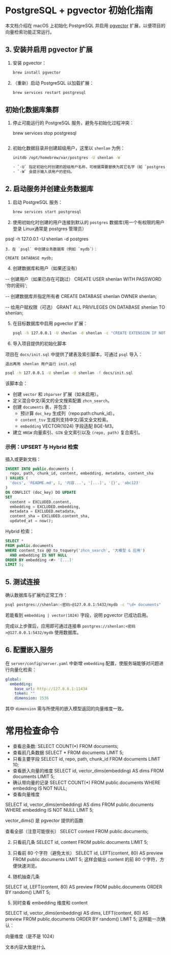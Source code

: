# PostgreSQL + pgvector 初始化指南

本文档介绍在 macOS 上初始化 PostgreSQL 并启用 [pgvector](https://github.com/pgvector/pgvector) 扩展，以便项目的向量检索功能正常运行。

## 3. 安装并启用 pgvector 扩展
1. 安装 pgvector：
   ```bash
   brew install pgvector
   ```
2. （重新）启动 PostgreSQL 以加载扩展：
   ```bash
   brew services restart postgresql

## 初始化数据库集群

1. 停止可能运行的 PostgreSQL 服务，避免与初始化过程冲突：

   brew services stop postgresql
   ```
2. 初始化数据目录并创建超级用户，这里以 `shenlan` 为例：
   ```bash
   initdb /opt/homebrew/var/postgres -U shenlan -W

   - `-U` 指定初始化时创建的超级用户名称，可根据需要替换为其它名字（如 `postgres`）。
   - `-W` 会提示输入该用户的密码。

## 2. 启动服务并创建业务数据库

1. 启动 PostgreSQL 服务：
   ```bash
   brew services start postgresql
   ```
2. 使用初始化时创建的用户连接到默认的 `postgres` 数据库(用一个有权限的用户登录 Linux通常是 postgres 管理员）

  psql -h 127.0.0.1 -U shenlan -d postgres
   ```
3. 在 `psql` 中创建业务数据库（例如 `mydb`）：

   CREATE DATABASE mydb;
   ```
4. 创建数据库和用户（如果还没有）

-- 创建用户（如果已存在可跳过）
CREATE USER shenlan WITH PASSWORD '你的密码';

-- 创建数据库并指定所有者
CREATE DATABASE shenlan OWNER shenlan;

-- 给用户赋权限（可选）
GRANT ALL PRIVILEGES ON DATABASE shenlan TO shenlan;

5. 在目标数据库中启用 pgvector 扩展：
   ```bash
   psql -h 127.0.0.1 -U shenlan -d shenlan -c "CREATE EXTENSION IF NOT EXISTS vector;"
   ```

6. 导入项目提供的初始化脚本

项目在 `docs/init.sql` 中提供了建表及索引脚本，可通过 `psql` 导入：
```bash
退出再用 shenlan 用户运行 init.sql

psql -h 127.0.0.1 -U shenlan -d shenlan -f docs/init.sql
```
该脚本会：
- 创建 `vector` 和 `zhparser` 扩展（如未启用）。
- 定义混合中文/英文的全文搜索配置 `zhcn_search`。
- 创建 `documents` 表，并包含：
  - 预计算 `doc_key` 生成列（repo:path:chunk_id）。
  - `content_tsv` 生成列支持中文/英文全文检索。
  - `embedding` VECTOR(1024) 字段适配 BGE-M3。
- 建立 `HNSW` 向量索引、`GIN` 全文索引以及 `(repo, path)` 复合索引。

### 示例：UPSERT 与 Hybrid 检索
插入或更新文档：
```sql
INSERT INTO public.documents (
  repo, path, chunk_id, content, embedding, metadata, content_sha
) VALUES (
  'docs', 'README.md', 1, '内容...', '[...]', '{}', 'abc123'
)
ON CONFLICT (doc_key) DO UPDATE
SET
  content = EXCLUDED.content,
  embedding = EXCLUDED.embedding,
  metadata = EXCLUDED.metadata,
  content_sha = EXCLUDED.content_sha,
  updated_at = now();
```

Hybrid 检索：
```sql
SELECT *
FROM public.documents
WHERE content_tsv @@ to_tsquery('zhcn_search', '大模型 & 应用')
  AND embedding IS NOT NULL
ORDER BY embedding <#> '[...]'
LIMIT 5;
```

## 5. 测试连接
确认数据库与扩展均正常工作：
```bash
psql postgres://shenlan:<密码>@127.0.0.1:5432/mydb -c "\d+ documents"
```
若能看到 `embedding | vector(1024)` 字段，说明 pgvector 已成功启用。

完成以上步骤后，应用即可通过连接串 `postgres://shenlan:<密码>@127.0.0.1:5432/mydb` 使用数据库。

## 6. 配置嵌入服务

在 `server/config/server.yaml` 中新增 `embedding` 配置，使服务端能够对问题进行向量化检索：

```yaml
global:
  embedding:
    base_url: http://127.0.0.1:11434
    token: ""
    dimension: 1536
```

其中 `dimension` 需与所使用的嵌入模型返回的向量维度一致。


# 常用检查命令

- 查看总条数:           SELECT COUNT(*) FROM documents;
- 查看前几条数据        SELECT * FROM documents LIMIT 5;
- 只看主要字段          SELECT id, repo, path, chunk_id FROM documents LIMIT 10;
- 查看嵌入向量的维度    SELECT id, vector_dims(embedding) AS dims FROM documents LIMIT 5;
- 确认带向量的记录      SELECT COUNT(*) FROM public.documents WHERE embedding IS NOT NULL;
- 查看向量维度

SELECT id, vector_dims(embedding) AS dims
FROM public.documents
WHERE embedding IS NOT NULL
LIMIT 5;

vector_dims() 是 pgvector 提供的函数


查看全部（注意可能很长）
SELECT content
FROM public.documents;

2. 只看前几条
SELECT id, content
FROM public.documents
LIMIT 5;

3. 只看前 80 个字符（避免太长）
SELECT id, LEFT(content, 80) AS preview
FROM public.documents
LIMIT 5;
这样会输出 content 的前 80 个字符，方便快速浏览。

4. 随机抽查几条

SELECT id, LEFT(content, 80) AS preview
FROM public.documents
ORDER BY random()
LIMIT 5;

5. 同时查看 embedding 维度和 content

SELECT id,
       vector_dims(embedding) AS dims,
       LEFT(content, 80) AS preview
FROM public.documents
ORDER BY random()
LIMIT 5;
这样能一次确认：

向量维度（是不是 1024）

文本内容大致是什么



